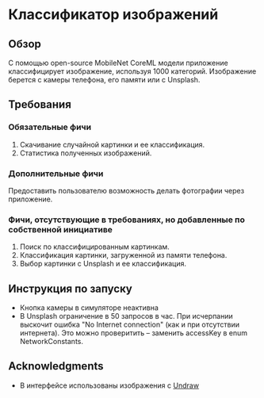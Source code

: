 # Классификатор изображений

## Обзор
С помощью open-source MobileNet CoreML модели приложение классифицирует изображение, используя 1000 категорий.
Изображение берется с камеры телефона, его памяти или с Unsplash.

## Требования
### Обязательные фичи
1. Скачивание случайной картинки и ее классификация.
2. Статистика полученных изображений.

### Дополнительные фичи
Предоставить пользователю возможность делать фотографии через приложение.

### Фичи, отсутствующие в требованиях, но добавленные по собственной инициативе
1. Поиск по классифицированным картинкам.
2. Классификация картинки, загруженной из памяти телефона.
3. Выбор картинки с Unsplash и ее классификация.

## Инструкция по запуску
* Кнопка камеры в симуляторе неактивна
* В Unsplash ограничение в 50 запросов в час. При исчерпании выскочит ошибка "No Internet connection" (как и при отсутствии интернета). Это можно проверитить – заменить accessKey в enum NetworkConstants.

## Acknowledgments
* В интерфейсе использованы изображения с [Undraw](https://undraw.co)
